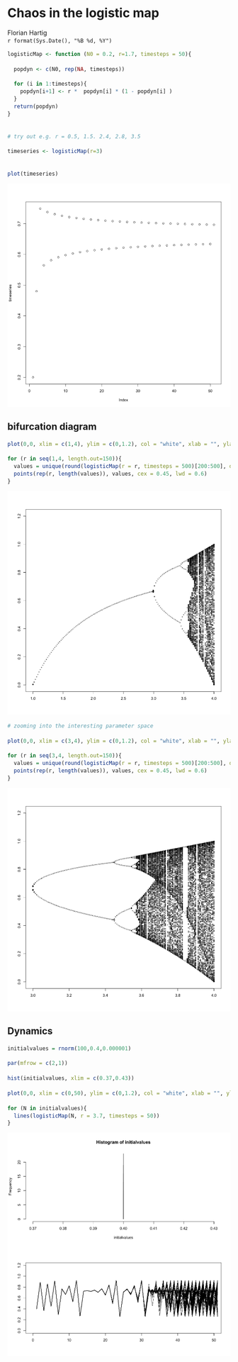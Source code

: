 # Chaos in the logistic map
Florian Hartig  
`r format(Sys.Date(), "%B %d, %Y")`  




```r
logisticMap <- function (N0 = 0.2, r=1.7, timesteps = 50){
  
  popdyn <- c(N0, rep(NA, timesteps))
  
  for (i in 1:timesteps){
    popdyn[i+1] <- r *  popdyn[i] * (1 - popdyn[i] ) 
  }
  return(popdyn)          
}


# try out e.g. r = 0.5, 1.5. 2.4, 2.8, 3.5

timeseries <- logisticMap(r=3)


plot(timeseries)
```

![](Chaos_files/figure-html/unnamed-chunk-1-1.png)

## bifurcation diagram


```r
plot(0,0, xlim = c(1,4), ylim = c(0,1.2), col = "white", xlab = "", ylab = "")

for (r in seq(1,4, length.out=150)){
  values = unique(round(logisticMap(r = r, timesteps = 500)[200:500], digits = 4)) 
  points(rep(r, length(values)), values, cex = 0.45, lwd = 0.6)
}
```

![](Chaos_files/figure-html/unnamed-chunk-2-1.png)



```r
# zooming into the interesting parameter space

plot(0,0, xlim = c(3,4), ylim = c(0,1.2), col = "white", xlab = "", ylab = "")

for (r in seq(3,4, length.out=150)){
  values = unique(round(logisticMap(r = r, timesteps = 500)[200:500], digits = 4)) 
  points(rep(r, length(values)), values, cex = 0.45, lwd = 0.6)
}
```

![](Chaos_files/figure-html/unnamed-chunk-3-1.png)


## Dynamics


```r
initialvalues = rnorm(100,0.4,0.000001)

par(mfrow = c(2,1))

hist(initialvalues, xlim = c(0.37,0.43))

plot(0,0, xlim = c(0,50), ylim = c(0,1.2), col = "white", xlab = "", ylab = "")

for (N in initialvalues){
  lines(logisticMap(N, r = 3.7, timesteps = 50))
}
```

![](Chaos_files/figure-html/unnamed-chunk-4-1.png)

